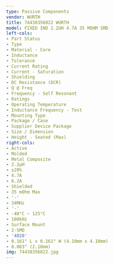```yaml
---
type: Passive Components
vendor: WURTH
title: 74438356022 WURTH
model: FIXED IND 2.2UH 4.7A 35 MOHM SMD
left-cols:
- Part Status
- Type
- Material - Core
- Inductance
- Tolerance
- Current Rating
- Current - Saturation
- Shielding
- DC Resistance (DCR)
- Q @ Freq
- Frequency - Self Resonant
- Ratings
- Operating Temperature
- Inductance Frequency - Test
- Mounting Type
- Package / Case
- Supplier Device Package
- Size / Dimension
- Height - Seated (Max)
right-cols:
- Active
- Molded
- Metal Composite
- 2.2µH
- ±20%
- 4.7A
- 6.2A
- Shielded
- 35 mOhm Max
- '-'
- 34MHz
- '-'
- -40°C ~ 125°C
- 100kHz
- Surface Mount
- 2-SMD
- '4020'
- 0.161" L x 0.161" W (4.10mm x 4.10mm)
- 0.083" (2.10mm)
img: 74438356022.jpg
---
```

